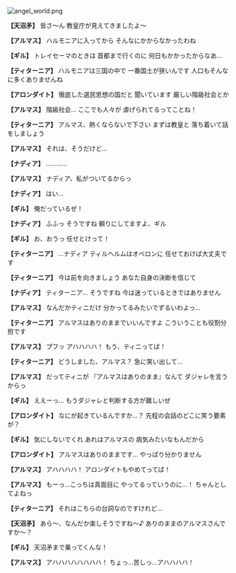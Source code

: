 
![angel_world.png](../images/backgrounds/angel_world.png)

**【天沼矛】**
皆さ～ん
教皇庁が見えてきましたよ～

**【アルマス】**
ハルモニアに入ってから
そんなにかからなかったわね

**【ギル】**
トレイセーマのときは
首都まで行くのに
何日もかかったからなあ…

**【ティターニア】**
ハルモニアは三国の中で
一番国土が狭いんです
人口もそんなに多くありませんね

**【アロンダイト】**
徹底した選民思想の国だと
聞いています
厳しい階級社会とか

**【アルマス】**
階級社会…
ここでも人々が
虐げられてるってことね！

**【ティターニア】**
アルマス、熱くならないで下さい
まずは教皇と
落ち着いて話をしましょう

**【アルマス】**
それは、そうだけど…

**【ナディア】**
…………

**【アルマス】**
ナディア、私がついてるからっ

**【ナディア】**
はい…

**【ギル】**
俺だっているぜ！

**【ナディア】**
ふふっ
そうですね
頼りにしてますよ、ギル

**【ギル】**
お、おうっ
任せとけって！

**【ティターニア】**
…ナディア
ティルヘルムはオベロンに
任せておけば大丈夫です

**【ティターニア】**
今は前を向きましょう
あなた自身の決断を信じて

**【ナディア】**
ティターニア…
そうですね
今は迷っているときではありません

**【アルマス】**
なんだかティニだけ
分かってるみたいでずるいわよっ…

**【ティターニア】**
アルマスはありのままでいいんですよ
こういうことも役割分担です

**【アルマス】**
プフッ
アハハハハ！
もう、ティニってば！

**【ティターニア】**
どうしました、アルマス？
急に笑い出して…

**【アルマス】**
だってティニが
『アルマスはありのまま』なんて
ダジャレを言うからっ

**【ギル】**
ええーっ…
もうダジャレと判断する方が難しいぜ

**【アロンダイト】**
なにが起きているんですか…？
先程の会話のどこに笑う要素が？

**【ギル】**
気にしないでくれ
あれはアルマスの
病気みたいなもんだから

**【アロンダイト】**
アルマスはありのままです…
やっぱり分かりません

**【アルマス】**
アハハハハ！
アロンダイトもやめてってば！

**【アルマス】**
もーっ…こっちは真面目に
やってるっていうのに…！
ちゃんとしてよねっ

**【ティターニア】**
それはこちらの台詞なのですけれど…

**【天沼矛】**
あら～、なんだか楽しそうですね～♪
ありのままのアルマスさんですか～？

**【ギル】**
天沼矛まで乗ってくんな！

**【アルマス】**
アハハハハハハハハ！
ちょっ…苦しっ…アハハハハ！